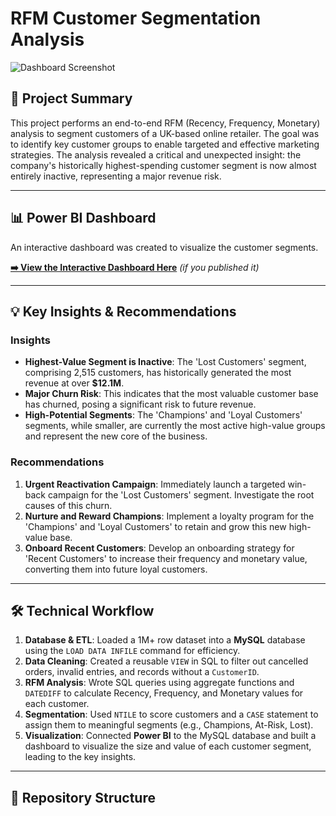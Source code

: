 # RFM Customer Segmentation Analysis

![Dashboard Screenshot](dashboard/rfm_dashboard.png)

## 🎯 Project Summary

This project performs an end-to-end RFM (Recency, Frequency, Monetary) analysis to segment customers of a UK-based online retailer. The goal was to identify key customer groups to enable targeted and effective marketing strategies. The analysis revealed a critical and unexpected insight: the company's historically highest-spending customer segment is now almost entirely inactive, representing a major revenue risk.

---

## 📊 Power BI Dashboard

An interactive dashboard was created to visualize the customer segments.

**[➡️ View the Interactive Dashboard Here](https://your-public-powerbi-link-here)** *(if you published it)*

---

## 💡 Key Insights & Recommendations

### Insights
* **Highest-Value Segment is Inactive**: The 'Lost Customers' segment, comprising 2,515 customers, has historically generated the most revenue at over **$12.1M**.
* **Major Churn Risk**: This indicates that the most valuable customer base has churned, posing a significant risk to future revenue.
* **High-Potential Segments**: The 'Champions' and 'Loyal Customers' segments, while smaller, are currently the most active high-value groups and represent the new core of the business.

### Recommendations
1.  **Urgent Reactivation Campaign**: Immediately launch a targeted win-back campaign for the 'Lost Customers' segment. Investigate the root causes of this churn.
2.  **Nurture and Reward Champions**: Implement a loyalty program for the 'Champions' and 'Loyal Customers' to retain and grow this new high-value base.
3.  **Onboard Recent Customers**: Develop an onboarding strategy for 'Recent Customers' to increase their frequency and monetary value, converting them into future loyal customers.

---

## 🛠️ Technical Workflow

1.  **Database & ETL**: Loaded a 1M+ row dataset into a **MySQL** database using the `LOAD DATA INFILE` command for efficiency.
2.  **Data Cleaning**: Created a reusable `VIEW` in SQL to filter out cancelled orders, invalid entries, and records without a `CustomerID`.
3.  **RFM Analysis**: Wrote SQL queries using aggregate functions and `DATEDIFF` to calculate Recency, Frequency, and Monetary values for each customer.
4.  **Segmentation**: Used `NTILE` to score customers and a `CASE` statement to assign them to meaningful segments (e.g., Champions, At-Risk, Lost).
5.  **Visualization**: Connected **Power BI** to the MySQL database and built a dashboard to visualize the size and value of each customer segment, leading to the key insights.

---

## 📁 Repository Structure
